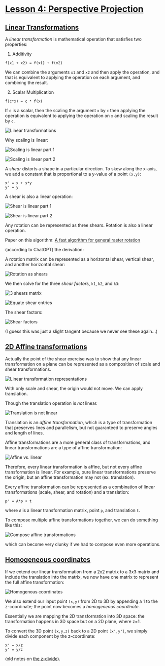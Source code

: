 # [Lesson 4: Perspective Projection](https://github.com/ssloy/tinyrenderer/wiki/Lesson-4:-Perspective-projection)

## [Linear Transformations](https://github.com/ssloy/tinyrenderer/wiki/Lesson-4:-Perspective-projection#linear-transformations)

A *linear transformation* is mathematical operation that satisfies two properties:

1. Additivity
```
f(x1 + x2) = f(x1) + f(x2)
```
We can combine the arguments `x1` and `x2` and then apply the operation, and that is equivalent to applying
the operation on each argument, and combining the result.

2. Scalar Multiplication
```
f(c*x) = c * f(x)
```
If `c` is a scalar, then the scaling the argument `x` by `c` then applying the operation is equivalent to
applying the operation on `x` and scaling the result by `c`.

![Linear transformations](images/linear-transformations-basics.png)

Why scaling is linear:

![Scaling is linear part 1](images/scale-linear-1.png)

![Scaling is linear part 2](images/scale-linear-2.png)

A *shear* distorts a shape in a particular direction. To skew along the x-axis, we add a constant that is proportional to a y-value of a point `(x,y)`:
```
x' = x + s*y
y' = y
```

A shear is also a linear operation:

![Shear is linear part 1](images/shear-linear-1.png)

![Shear is linear part 2](images/shear-linear-2.png)

Any rotation can be represented as three shears. Rotation is also a linear operation.

Paper on this algorithm: [A fast algorithm for general raster rotation](http://graphicsinterface.org/wp-content/uploads/gi1986-15.pdf)

(according to ChatGPT) the derivation:

A rotation matrix can be represented as a horizontal shear, vertical shear, and another horizontal shear:

![Rotation as shears](images/rotation-as-shears.png)

We then solve for the three *shear factors*, `k1`, `k2`, and `k3`:

![3 shears matrix](images/three-shears-matrix.png)

![Equate shear entries](images/equate-shears-to-rotation-entries.png)

The shear factors:

![Shear factors](images/shear-factors.png)

(I guess this was just a slight tangent because we never see these again...)

## [2D Affine transformations](https://github.com/ssloy/tinyrenderer/wiki/Lesson-4:-Perspective-projection#2d-affine-transformations)

Actually the point of the shear exercise was to show that any linear transformation on a plane can be represented as a composition of scale and shear transformations.

![Linear transformation representations](images/linear-transformation-representations.png)

With only scale and shear, the origin would not move. We can apply translation.

Though the translation operation is *not* linear.

![Translation is not linear](images/translation-not-linear.png)

Translation is an *affine transformation*, which is a type of transformation that preserves lines and parallelism, but not guaranteed to preserve angles and length of lines.

Affine transformations are a more general class of transformations, and linear transformations are a type of affine transformation:

![Affine vs. linear](images/affine-vs-linear-transformations.png)

Therefore, every linear transformation is affine, but not every affine transformation is linear. For example, pure linear transformations preserve the origin, but an affine transformation may not (ex. translation).

Every affine transformation can be represented as a combination of linear transformations (scale, shear, and rotation) and a translation:
```
p' = A*p + t
```

where `A` is a linear transformation matrix, point `p`, and translation `t`.

To compose multiple affine transformations together, we can do something like this:

![Compose affine transformations](images/composition-of-affine-transformations.png)

which can become very clunky if we had to compose even more operations.

## [Homogeneous coordinates](https://github.com/ssloy/tinyrenderer/wiki/Lesson-4:-Perspective-projection#homogeneous-coordinates)

If we extend our linear transformation from a 2x2 matrix to a 3x3 matrix and include the translation into the matrix, we now have one matrix to represent the full affine transformation:

![Homogenous coordinates](images/homogenous-coordinates.png)

We also extend our input point `(x,y)` from 2D to 3D by appending a 1 to the z-coordinate; the point now becomes a *homogeneous coordinate*.

Essentially we are mapping the 2D transformation into 3D space: the transformation happens in 3D space but on a 2D plane, where z=1.

To convert the 3D point `(x,y,z)` back to a 2D point `(x',y')`, we simply divide each component by the z-coordinate:
```
x' = x/z
y' = y/z
```

(old notes on [the z-divide](https://github.com/atskae/computer-graphics/tree/master/scratch-a-pixel/notes/01-introduction)).
